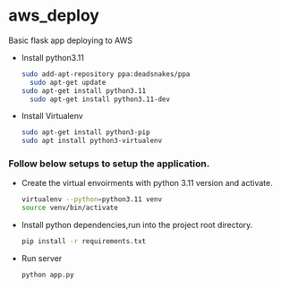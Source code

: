 # aws_deploy
Basic flask app deploying to AWS




- Install python3.11
  ```sh
  sudo add-apt-repository ppa:deadsnakes/ppa
    sudo apt-get update
  sudo apt-get install python3.11
    sudo apt-get install python3.11-dev
  ```
- Install Virtualenv
  ```sh
  sudo apt-get install python3-pip
  sudo apt install python3-virtualenv
  ```


### Follow below setups to setup the application.

- Create the virtual envoirments with python 3.11 version and activate.
    ```sh
    virtualenv --python=python3.11 venv
    source venv/bin/activate
    ```
- Install python dependencies,run into the project root directory.
    ```sh
    pip install -r requirements.txt
  ```
- Run server
  ```sh
  python app.py
  ````